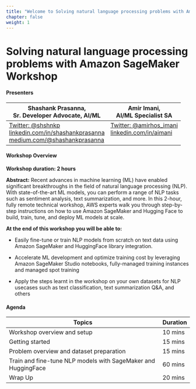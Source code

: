 ```yaml
---
title: "Welcome to Solving natural language processing problems with Amazon SageMaker Workshop at AMER Summit"
chapter: false
weight: 1
---
```


# Solving natural language processing problems with Amazon SageMaker Workshop

#### Presenters

| Shashank Prasanna, <br>Sr. Developer Advocate, AI/ML      | Amir Imani,<br>AI/ML Specialist SA |
| ----------- | ----------- |
| [Twitter: @shshnkp](https://twitter.com/shshnkp)<br>[linkedin.com/in/shashankprasanna](https://www.linkedin.com/in/shashankprasanna)<br> [medium.com/@shashankprasanna](https://www.medium.com/@shashankprasanna)    | [Twitter: @amirhos_imani](https://twitter.com/amirhos_imani)<br>[linkedin.com/in/aimani](https://www.linkedin.com/in/aimani/)<br><br>      |

#### Workshop Overview
**Workshop duration: 2 hours**

**Abstract:** Recent advances in machine learning (ML) have enabled significant breakthroughs in the field of natural language processing (NLP). With state-of-the-art ML models, you can perform a range of NLP tasks such as sentiment analysis, text summarization, and more. In this 2-hour, fully remote technical workshop, AWS experts walk you through step-by-step instructions on how to use Amazon SageMaker and Hugging Face to build, train, tune, and deploy ML models at scale.

**At the end of this workshop you will be able to:**

* Easily fine-tune or train NLP models from scratch on text data using Amazon SageMaker and HuggingFace library integration.

* Accelerate ML development and optimize training cost by leveraging Amazon SageMaker Studio notebooks, fully-managed training instances and managed spot training

* Apply the steps learnt in the workshop on your own datasets for NLP usecases such as text classification, text summarization Q&A, and others

#### Agenda

| Topics      | Duration |
| ----------- | ----------|
| Workshop overview and setup     | 10 mins       |  
| Getting started | 15 mins        |
| Problem overview and dataset preparation | 15 mins        |
| Train and fine-tune NLP models with SageMaker and HuggingFace | 60 mins        |
| Wrap Up   | 20 mins        |

